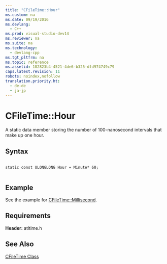 ```yaml
---
title: "CFileTime::Hour"
ms.custom: na
ms.date: 09/19/2016
ms.devlang: 
  - C++
ms.prod: visual-studio-dev14
ms.reviewer: na
ms.suite: na
ms.technology: 
  - devlang-cpp
ms.tgt_pltfrm: na
ms.topic: reference
ms.assetid: 182823b4-4521-4de6-b325-dfd974749c79
caps.latest.revision: 11
robots: noindex,nofollow
translation.priority.ht: 
  - de-de
  - ja-jp
---
```

# CFileTime::Hour
A static data member storing the number of 100-nanosecond intervals that make up one hour.  
  
## Syntax  
  
```  
  
static const ULONGLONG Hour = Minute* 60;  
  
```  
  
## Example  
 See the example for [CFileTime::Millisecond](../vs140/CFileTime--Millisecond.md).  
  
## Requirements  
 **Header:** atltime.h  
  
## See Also  
 [CFileTime Class](../vs140/CFileTime-Class.md)